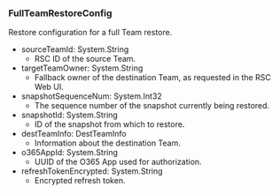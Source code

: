 ### FullTeamRestoreConfig
Restore configuration for a full Team restore.

- sourceTeamId: System.String
  - RSC ID of the source Team.
- targetTeamOwner: System.String
  - Fallback owner of the destination Team, as requested in the RSC Web UI.
- snapshotSequenceNum: System.Int32
  - The sequence number of the snapshot currently being restored.
- snapshotId: System.String
  - ID of the snapshot from which to restore.
- destTeamInfo: DestTeamInfo
  - Information about the destination Team.
- o365AppId: System.String
  - UUID of the O365 App used for authorization.
- refreshTokenEncrypted: System.String
  - Encrypted refresh token.
